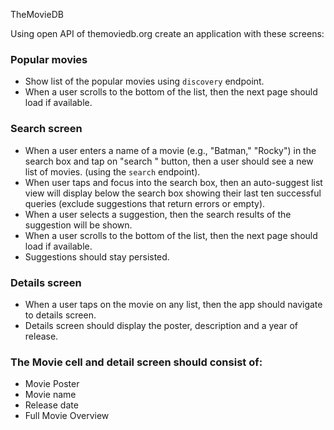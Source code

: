 TheMovieDB

Using open API of themoviedb.org create an application with these screens:

### Popular movies
 - Show list of the popular movies using `discovery` endpoint.
 - When a user scrolls to the bottom of the list, then the next page should load if available.

### Search screen
- When a user enters a name of a movie (e.g., "Batman," "Rocky") in the search box and tap on "search " button, then a user should see a new list of movies. (using the `search` endpoint).
- When user taps and focus into the search box, then an auto-suggest list view will display below the search box showing their last ten successful queries (exclude suggestions that return errors or empty).
- When a user selects a suggestion, then the search results of the suggestion will be shown.
- When a user scrolls to the bottom of the list, then the next page should load if available.
- Suggestions should stay persisted. 

### Details screen
- When a user taps on the movie on any list, then the app should navigate to details screen.
- Details screen should display the poster, description and a year of release.

### The Movie cell and detail screen should consist of:
- Movie Poster
- Movie name
- Release date
- Full Movie Overview
